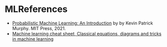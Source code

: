 # MLReferences

-  [Probabilistic Machine Learning: An Introduction](https://probml.github.io/pml-book/book1.html) by by Kevin Patrick Murphy. MIT Press, 2021.
-  [Machine learning cheat sheet, Classical equations, diagrams and tricks in machine learning](https://github.com/soulmachine/machine-learning-cheat-sheet)
